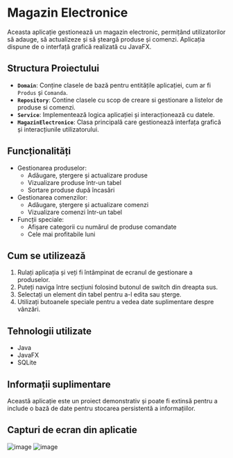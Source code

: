 # Magazin Electronice

Aceasta aplicație gestionează un magazin electronic, permițând utilizatorilor să adauge, să actualizeze și să șteargă produse și comenzi. Aplicația dispune de o interfață grafică realizată cu JavaFX.

## Structura Proiectului

- **`Domain`**: Conține clasele de bază pentru entitățile aplicației, cum ar fi `Produs` și `Comanda`.
- **`Repository`**: Contine clasele cu scop de creare si gestionare a listelor de produse si comenzi.
- **`Service`**: Implementează logica aplicației și interacționează cu datele.
- **`MagazinElectronice`**: Clasa principală care gestionează interfața grafică și interacțiunile utilizatorului.

## Funcționalități

- Gestionarea produselor: 
  - Adăugare, ștergere și actualizare produse
  - Vizualizare produse într-un tabel
  - Sortare produse după încasări
- Gestionarea comenzilor:
  - Adăugare, ștergere și actualizare comenzi
  - Vizualizare comenzi într-un tabel
- Funcții speciale:
  - Afișare categorii cu numărul de produse comandate
  - Cele mai profitabile luni

## Cum se utilizează

1. Rulați aplicația și veți fi întâmpinat de ecranul de gestionare a produselor.
2. Puteți naviga între secțiuni folosind butonul de switch din dreapta sus.
3. Selectați un element din tabel pentru a-l edita sau șterge.
4. Utilizați butoanele speciale pentru a vedea date suplimentare despre vânzări.

## Tehnologii utilizate

- Java
- JavaFX
- SQLite

## Informații suplimentare

Această aplicație este un proiect demonstrativ și poate fi extinsă pentru a include o bază de date pentru stocarea persistentă a informațiilor.

## Capturi de ecran din aplicatie

![image](https://github.com/user-attachments/assets/752ff1a2-00be-4a5b-9f4b-97fefe51b662)
![image](https://github.com/user-attachments/assets/0ee7b86c-3c1b-435f-8656-c62a1c7b0cb5)


